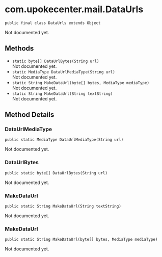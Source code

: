 # com.upokecenter.mail.DataUrls

    public final class DataUrls extends Object

Not documented yet.

## Methods

* `static byte[] DataUrlBytes​(String url)`<br>
 Not documented yet.
* `static MediaType DataUrlMediaType​(String url)`<br>
 Not documented yet.
* `static String MakeDataUrl​(byte[] bytes,
           MediaType mediaType)`<br>
 Not documented yet.
* `static String MakeDataUrl​(String textString)`<br>
 Not documented yet.

## Method Details

### DataUrlMediaType
    public static MediaType DataUrlMediaType​(String url)
Not documented yet.
### DataUrlBytes
    public static byte[] DataUrlBytes​(String url)
Not documented yet.
### MakeDataUrl
    public static String MakeDataUrl​(String textString)
Not documented yet.
### MakeDataUrl
    public static String MakeDataUrl​(byte[] bytes, MediaType mediaType)
Not documented yet.
